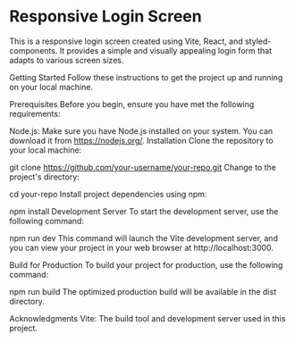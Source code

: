 # Responsive Login Screen
This is a responsive login screen created using Vite, React, and styled-components. It provides a simple and visually appealing login form that adapts to various screen sizes.

Getting Started
Follow these instructions to get the project up and running on your local machine.

Prerequisites
Before you begin, ensure you have met the following requirements:

Node.js: Make sure you have Node.js installed on your system. You can download it from https://nodejs.org/.
Installation
Clone the repository to your local machine:



git clone https://github.com/your-username/your-repo.git
Change to the project's directory:



cd your-repo
Install project dependencies using npm:



npm install
Development Server
To start the development server, use the following command:


npm run dev
This command will launch the Vite development server, and you can view your project in your web browser at http://localhost:3000.

Build for Production
To build your project for production, use the following command:


npm run build
The optimized production build will be available in the dist directory.


Acknowledgments
Vite: The build tool and development server used in this project.
